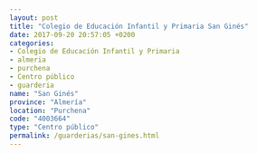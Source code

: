 ```yaml
---
layout: post
title: "Colegio de Educación Infantil y Primaria San Ginés"
date: 2017-09-20 20:57:05 +0200
categories:
- Colegio de Educación Infantil y Primaria
- almeria
- purchena
- Centro público
- guarderia
name: "San Ginés"
province: "Almería"
location: "Purchena"
code: "4003664"
type: "Centro público"
permalink: /guarderias/san-gines.html
---
```

